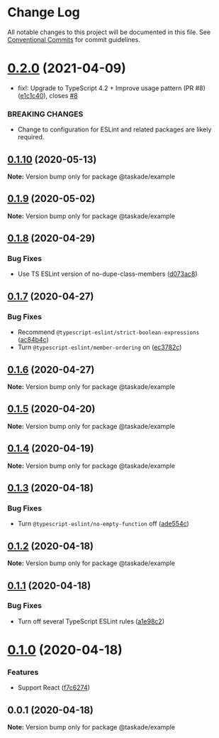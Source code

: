 # Change Log

All notable changes to this project will be documented in this file.
See [Conventional Commits](https://conventionalcommits.org) for commit guidelines.

# [0.2.0](https://github.com/taskade/eslint/compare/v0.1.10...v0.2.0) (2021-04-09)


* fix!: Upgrade to TypeScript 4.2 + Improve usage pattern (PR #8) ([e1c1c40](https://github.com/taskade/eslint/commit/e1c1c40e01e3f41e020a38bac239f3619a531e40)), closes [#8](https://github.com/taskade/eslint/issues/8)


### BREAKING CHANGES

* Change to configuration for ESLint and related packages are likely required.





## [0.1.10](https://github.com/taskade/eslint/compare/v0.1.9...v0.1.10) (2020-05-13)

**Note:** Version bump only for package @taskade/example





## [0.1.9](https://github.com/taskade/eslint/compare/v0.1.8...v0.1.9) (2020-05-02)

**Note:** Version bump only for package @taskade/example





## [0.1.8](https://github.com/taskade/eslint/compare/v0.1.7...v0.1.8) (2020-04-29)


### Bug Fixes

* Use TS ESLint version of no-dupe-class-members ([d073ac8](https://github.com/taskade/eslint/commit/d073ac8d4f946da1d85fa395e25f04f215079b1e))





## [0.1.7](https://github.com/taskade/eslint/compare/v0.1.6...v0.1.7) (2020-04-27)


### Bug Fixes

* Recommend `@typescript-eslint/strict-boolean-expressions` ([ac84b4c](https://github.com/taskade/eslint/commit/ac84b4cbafc9e8c3b774920ae001bf2d12063044))
* Turn `@typescript-eslint/member-ordering` on ([ec3782c](https://github.com/taskade/eslint/commit/ec3782cf78487ade4401b4c7ef9c33d73b738405))





## [0.1.6](https://github.com/taskade/eslint/compare/v0.1.5...v0.1.6) (2020-04-27)

**Note:** Version bump only for package @taskade/example





## [0.1.5](https://github.com/taskade/eslint/compare/v0.1.4...v0.1.5) (2020-04-20)

**Note:** Version bump only for package @taskade/example





## [0.1.4](https://github.com/taskade/eslint/compare/v0.1.3...v0.1.4) (2020-04-19)

**Note:** Version bump only for package @taskade/example





## [0.1.3](https://github.com/taskade/eslint/compare/v0.1.2...v0.1.3) (2020-04-18)


### Bug Fixes

* Turn `@typescript-eslint/no-empty-function` off ([ade554c](https://github.com/taskade/eslint/commit/ade554c9d3e11e3caa3c3d490f3a607101d52060))





## [0.1.2](https://github.com/taskade/eslint/compare/v0.1.1...v0.1.2) (2020-04-18)

**Note:** Version bump only for package @taskade/example





## [0.1.1](https://github.com/taskade/eslint/compare/v0.1.0...v0.1.1) (2020-04-18)


### Bug Fixes

* Turn off several TypeScript ESLint rules ([a1e98c2](https://github.com/taskade/eslint/commit/a1e98c2f4380c1ce7f5065440e0001523f34bd4c))





# [0.1.0](https://github.com/taskade/eslint/compare/v0.0.1...v0.1.0) (2020-04-18)


### Features

* Support React ([f7c6274](https://github.com/taskade/eslint/commit/f7c6274c40ff9140d591608cfefc21bf405869e6))





## 0.0.1 (2020-04-18)

**Note:** Version bump only for package @taskade/example
